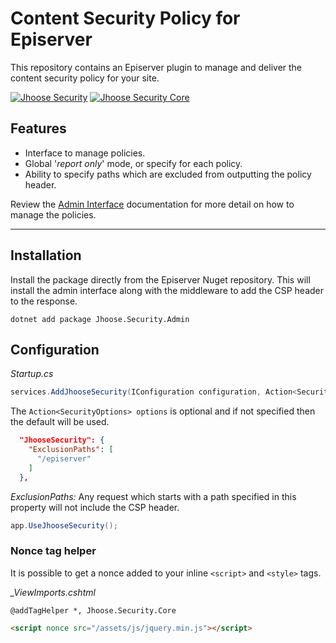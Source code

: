 # Content Security Policy for Episerver

This repository contains an Episerver plugin to manage and deliver the content security policy for your site.

[![Jhoose Security](https://github.com/andrewmarkham/contentsecuritypolicy/actions/workflows/build-jhoose-security.yml/badge.svg?branch=main)](https://github.com/andrewmarkham/contentsecuritypolicy/actions/workflows/build-jhoose-security.yml)
[![Jhoose Security Core](https://github.com/andrewmarkham/contentsecuritypolicy/actions/workflows/build-jhoose-security-core.yml/badge.svg?branch=main)](https://github.com/andrewmarkham/contentsecuritypolicy/actions/workflows/build-jhoose-security-core.yml)


## Features

- Interface to manage policies.
- Global '*report only*' mode, or specify for each policy.
- Ability to specify paths which are excluded from outputting the policy header.
  
Review the [Admin Interface](./documentation/admin-interface.md) documentation for more detail on how to manage the policies.

----

## Installation

Install the package directly from the Episerver Nuget repository.  This will install the admin interface along with the middleware to add the CSP header to the response.  

``` 
dotnet add package Jhoose.Security.Admin
```

## Configuration

*Startup.cs*
``` c#
services.AddJhooseSecurity(IConfiguration configuration, Action<SecurityOptions> options = null);
```

The `Action<SecurityOptions> options` is optional and if not specified then the default will be used.

``` json
  "JhooseSecurity": {
    "ExclusionPaths": [
      "/episerver"
    ]
  },
```

*ExclusionPaths:* Any request which starts with a path specified in this property will not include the CSP header.

``` c#
app.UseJhooseSecurity();
```

### Nonce tag helper
It is possible to get a nonce added to your inline `<script>` and `<style>` tags.

*_ViewImports.cshtml*
```
@addTagHelper *, Jhoose.Security.Core
```

``` html
<script nonce src="/assets/js/jquery.min.js"></script>
```
